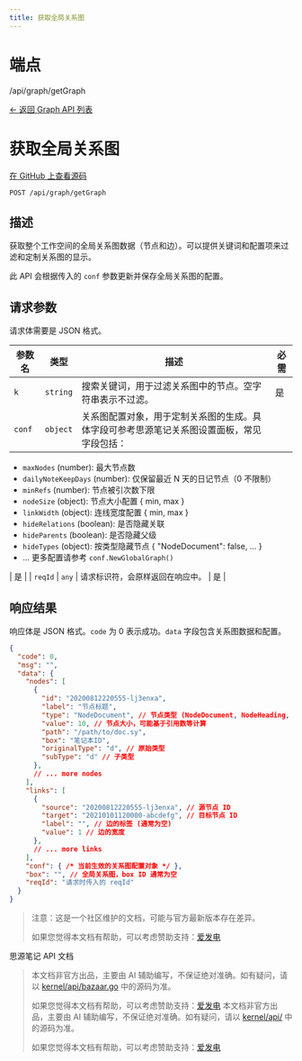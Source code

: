 ```yaml
---
title: 获取全局关系图
---
```

# 端点

/api/graph/getGraph

[← 返回 Graph API 列表](../pages/graph.html)

# 获取全局关系图

[在 GitHub 上查看源码](https://github.com/siyuan-note/siyuan/blob/master/kernel/api/graph.go#L50)

`POST /api/graph/getGraph`

## 描述

获取整个工作空间的全局关系图数据（节点和边）。可以提供关键词和配置项来过滤和定制关系图的显示。

此 API 会根据传入的 `conf` 参数更新并保存全局关系图的配置。

## 请求参数

请求体需要是 JSON 格式。

| 参数名 | 类型 | 描述 | 必需 |
| --- | --- | --- | --- |
| `k` | `string` | 搜索关键词，用于过滤关系图中的节点。空字符串表示不过滤。 | 是 |
| `conf` | `object` | 关系图配置对象，用于定制关系图的生成。具体字段可参考思源笔记关系图设置面板，常见字段包括：
-   `maxNodes` (number): 最大节点数
-   `dailyNoteKeepDays` (number): 仅保留最近 N 天的日记节点（0 不限制）
-   `minRefs` (number): 节点被引次数下限
-   `nodeSize` (object): 节点大小配置 { min, max }
-   `linkWidth` (object): 连线宽度配置 { min, max }
-   `hideRelations` (boolean): 是否隐藏关联
-   `hideParents` (boolean): 是否隐藏父级
-   `hideTypes` (object): 按类型隐藏节点 { "NodeDocument": false, ... }
-   ... 更多配置请参考 `conf.NewGlobalGraph()`

 | 是 |
| `reqId` | `any` | 请求标识符，会原样返回在响应中。 | 是 |

## 响应结果

响应体是 JSON 格式。`code` 为 0 表示成功。`data` 字段包含关系图数据和配置。

```json
{
  "code": 0,
  "msg": "",
  "data": {
    "nodes": [
      {
        "id": "20200812220555-lj3enxa",
        "label": "节点标题",
        "type": "NodeDocument", // 节点类型 (NodeDocument, NodeHeading, etc.)
        "value": 10, // 节点大小，可能基于引用数等计算
        "path": "/path/to/doc.sy",
        "box": "笔记本ID",
        "originalType": "d", // 原始类型
        "subType": "d" // 子类型
      },
      // ... more nodes
    ],
    "links": [
      {
        "source": "20200812220555-lj3enxa", // 源节点 ID
        "target": "20210101120000-abcdefg", // 目标节点 ID
        "label": "", // 边的标签 (通常为空)
        "value": 1 // 边的宽度
      },
      // ... more links
    ],
    "conf": { /* 当前生效的关系图配置对象 */ },
    "box": "", // 全局关系图，box ID 通常为空
    "reqId": "请求时传入的 reqId"
  }
}
```

> 注意：这是一个社区维护的文档，可能与官方最新版本存在差异。
> 
> 如果您觉得本文档有帮助，可以考虑赞助支持：[爱发电](https://afdian.com/a/leolee9086?tab=feed)

思源笔记 API 文档
> 本文档非官方出品，主要由 AI 辅助编写，不保证绝对准确。如有疑问，请以 [kernel/api/bazaar.go](https://github.com/siyuan-note/siyuan/blob/master/kernel/api/bazaar.go) 中的源码为准。
> 
> 如果您觉得本文档有帮助，可以考虑赞助支持：[爱发电](https://afdian.com/a/leolee9086?tab=feed)
> 本文档非官方出品，主要由 AI 辅助编写，不保证绝对准确。如有疑问，请以 [kernel/api/](https://github.com/siyuan-note/siyuan/blob/master/kernel/api/) 中的源码为准。
> 
> 如果您觉得本文档有帮助，可以考虑赞助支持：[爱发电](https://afdian.com/a/leolee9086?tab=feed)
